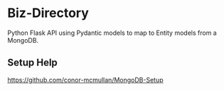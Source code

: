 # Biz-Directory
Python Flask API using Pydantic models to map to Entity models from a MongoDB.


## Setup Help
https://github.com/conor-mcmullan/MongoDB-Setup
